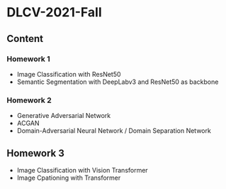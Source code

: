 # DLCV-2021-Fall

## Content

### Homework 1 
* Image Classification with ResNet50
* Semantic Segmentation with DeepLabv3 and ResNet50 as backbone

### Homework 2
* Generative Adversarial Network
* ACGAN
* Domain-Adversarial Neural Network / Domain Separation Network

## Homework 3
* Image Classification with Vision Transformer
* Image Cpationing with Transformer
